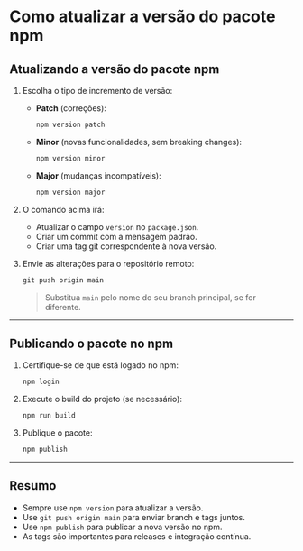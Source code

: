 # Como atualizar a versão do pacote npm

## Atualizando a versão do pacote npm

1. Escolha o tipo de incremento de versão:
   - **Patch** (correções):
     ```powershell
     npm version patch
     ```
   - **Minor** (novas funcionalidades, sem breaking changes):
     ```powershell
     npm version minor
     ```
   - **Major** (mudanças incompatíveis):
     ```powershell
     npm version major
     ```

2. O comando acima irá:
   - Atualizar o campo `version` no `package.json`.
   - Criar um commit com a mensagem padrão.
   - Criar uma tag git correspondente à nova versão.

3. Envie as alterações para o repositório remoto:
   ```powershell
   git push origin main
   ```
   > Substitua `main` pelo nome do seu branch principal, se for diferente.

---

## Publicando o pacote no npm

1. Certifique-se de que está logado no npm:
   ```powershell
   npm login
   ```
2. Execute o build do projeto (se necessário):
   ```powershell
   npm run build
   ```
3. Publique o pacote:
   ```powershell
   npm publish
   ```

---

## Resumo
- Sempre use `npm version` para atualizar a versão.
- Use `git push origin main` para enviar branch e tags juntos.
- Use `npm publish` para publicar a nova versão no npm.
- As tags são importantes para releases e integração contínua.
